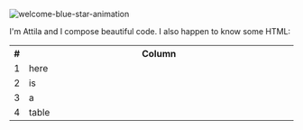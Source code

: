 ![welcome-blue-star-animation](https://user-images.githubusercontent.com/315825/117780994-737aa280-b240-11eb-9176-7b6a2cfff3ee.gif)

I'm Attila and I compose beautiful code. I also happen to know some HTML:

<table>
  <tr>
    <th>#</th>
    <th>Column</th>
  </tr>
  <tr>
    <td>1</td>
    <td width="500">here</td>
  </tr>
  <tr>
    <td>2</td>
    <td width="500">is</td>
  </tr>
  <tr>
    <td>3</td>
    <td width="500">a</td>
  </tr>
  <tr>
    <td>4</td>
    <td width="500">table</td>
  </tr>
</table>

